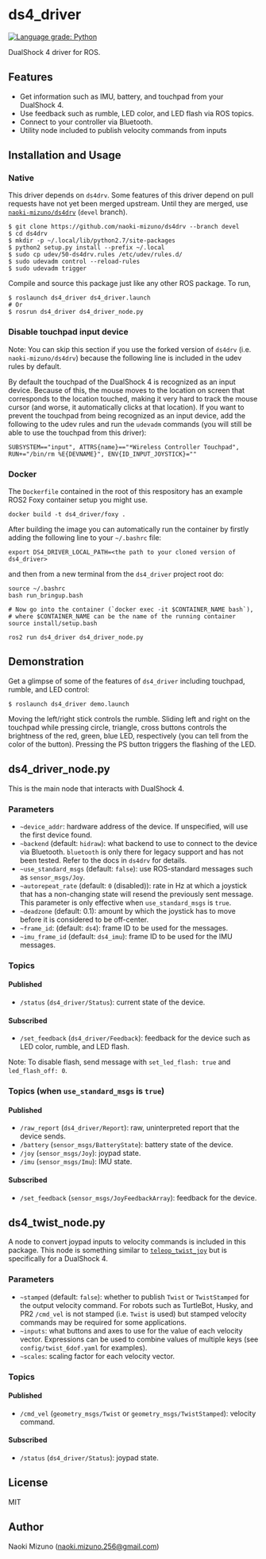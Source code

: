 # ds4_driver

[![Language grade: Python](https://img.shields.io/lgtm/grade/python/g/naoki-mizuno/ds4_driver.svg?logo=lgtm&logoWidth=18)](https://lgtm.com/projects/g/naoki-mizuno/ds4_driver/context:python)

DualShock 4 driver for ROS.

## Features

- Get information such as IMU, battery, and touchpad from your DualShock 4.
- Use feedback such as rumble, LED color, and LED flash via ROS topics.
- Connect to your controller via Bluetooth.
- Utility node included to publish velocity commands from inputs

## Installation and Usage

### Native

This driver depends on `ds4drv`. Some features of this driver depend on pull
requests have not yet been merged upstream. Until they are merged, use
[`naoki-mizuno/ds4drv`](https://github.com/naoki-mizuno/ds4drv/tree/devel)
(`devel` branch).

```console
$ git clone https://github.com/naoki-mizuno/ds4drv --branch devel
$ cd ds4drv
$ mkdir -p ~/.local/lib/python2.7/site-packages
$ python2 setup.py install --prefix ~/.local
$ sudo cp udev/50-ds4drv.rules /etc/udev/rules.d/
$ sudo udevadm control --reload-rules
$ sudo udevadm trigger
```

Compile and source this package just like any other ROS package. To run,

```console
$ roslaunch ds4_driver ds4_driver.launch
# Or
$ rosrun ds4_driver ds4_driver_node.py
```

### Disable touchpad input device

Note: You can skip this section if you use the forked version of `ds4drv`
(i.e. `naoki-mizuno/ds4drv`) because the following line is included in the
udev rules by default.

By default the touchpad of the DualShock 4 is recognized as an input device.
Because of this, the mouse moves to the location on screen that corresponds to
the location touched, making it very hard to track the mouse cursor (and
worse, it automatically clicks at that location). If you want to prevent the
touchpad from being recognized as an input device, add the following to the
udev rules and run the `udevadm` commands (you will still be able to use the
touchpad from this driver):

```
SUBSYSTEM=="input", ATTRS{name}=="*Wireless Controller Touchpad", RUN+="/bin/rm %E{DEVNAME}", ENV{ID_INPUT_JOYSTICK}=""
```

### Docker

The `Dockerfile` contained in the root of this respository has an example ROS2 Foxy container setup you might use. 

```
docker build -t ds4_driver/foxy .
```

After building the image you can automatically run the container by firstly adding the following line to your `~/.bashrc`
file:

```
export DS4_DRIVER_LOCAL_PATH=<the path to your cloned version of ds4_driver>
```

and then from a new terminal from the `ds4_driver` project root do:

```
source ~/.bashrc
bash run_bringup.bash

# Now go into the container (`docker exec -it $CONTAINER_NAME bash`),
# where $CONTAINER_NAME can be the name of the running container
source install/setup.bash

ros2 run ds4_driver ds4_driver_node.py
```

## Demonstration

Get a glimpse of some of the features of `ds4_driver` including touchpad,
rumble, and LED control:

```
$ roslaunch ds4_driver demo.launch
```

Moving the left/right stick controls the rumble. Sliding left and right on the
touchpad while pressing circle, triangle, cross buttons controls the
brightness of the red, green, blue LED, respectively (you can tell from the
color of the button).  Pressing the PS button triggers the flashing of the
LED.

## ds4_driver_node.py

This is the main node that interacts with DualShock 4.

### Parameters

- `~device_addr`: hardware address of the device. If unspecified, will use the
  first device found.
- `~backend` (default: `hidraw`): what backend to use to connect to the device
  via Bluetooth. `bluetooth` is only there for legacy support and has not been
  tested. Refer to the docs in `ds4drv` for details.
- `~use_standard_msgs` (default: `false`): use ROS-standard messages such as
  `sensor_msgs/Joy`.
- `~autorepeat_rate` (default: `0` (disabled)): rate in Hz at which a joystick
  that has a non-changing state will resend the previously sent message. This
  parameter is only effective when `use_standard_msgs` is `true`.
- `~deadzone` (default: 0.1): amount by which the joystick has to move before
  it is considered to be off-center.
- `~frame_id`: (default: `ds4`): frame ID to be used for the messages.
- `~imu_frame_id` (default: `ds4_imu`): frame ID to be used for the IMU
  messages.

### Topics

#### Published

- `/status` (`ds4_driver/Status`): current state of the device.

#### Subscribed

- `/set_feedback` (`ds4_driver/Feedback`): feedback for the device such as
  LED color, rumble, and LED flash.

Note: To disable flash, send message with `set_led_flash: true` and
`led_flash_off: 0`.


### Topics (when `use_standard_msgs` is `true`)

#### Published

- `/raw_report` (`ds4_driver/Report`): raw, uninterpreted report that the device
  sends.
- `/battery` (`sensor_msgs/BatteryState`): battery state of the device.
- `/joy` (`sensor_msgs/Joy`): joypad state.
- `/imu` (`sensor_msgs/Imu`): IMU state.

#### Subscribed

- `/set_feedback` (`sensor_msgs/JoyFeedbackArray`): feedback for the device.

## ds4_twist_node.py

A node to convert joypad inputs to velocity commands is included in this
package. This node is something similar to
[`teleop_twist_joy`](http://wiki.ros.org/teleop_twist_joy) but is specifically
for a DualShock 4.

### Parameters

- `~stamped` (default: `false`): whether to publish `Twist` or `TwistStamped`
  for the output velocity command. For robots such as TurtleBot, Husky, and
  PR2 `/cmd_vel` is not stamped (i.e.  `Twist` is used) but stamped velocity
  commands may be required for some applications.
- `~inputs`: what buttons and axes to use for the value of each velocity
  vector. Expressions can be used to combine values of multiple keys (see
  `config/twist_6dof.yaml` for examples).
- `~scales`: scaling factor for each velocity vector.

### Topics

#### Published

- `/cmd_vel` (`geometry_msgs/Twist` or `geometry_msgs/TwistStamped`): velocity
  command.

#### Subscribed

- `/status` (`ds4_driver/Status`): joypad state.

## License

MIT

## Author

Naoki Mizuno (naoki.mizuno.256@gmail.com)
